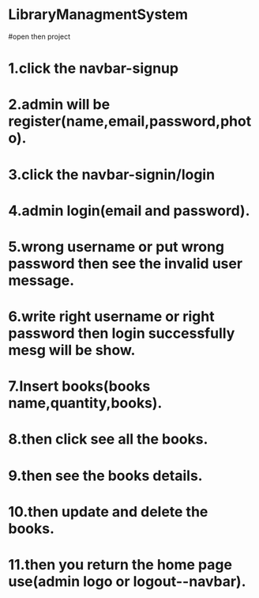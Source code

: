 # LibraryManagmentSystem
#open then project
# 1.click the navbar-signup 
# 2.admin will be register(name,email,password,photo).
# 3.click the navbar-signin/login 
# 4.admin login(email and password).
# 5.wrong username or put wrong password then see the invalid user message.
# 6.write right username or right password then login successfully mesg will be show.
# 7.Insert books(books name,quantity,books).
# 8.then click see all the books.
# 9.then see the books details.
# 10.then update and delete the books.
# 11.then you return the home page use(admin logo or logout--navbar).    
        
